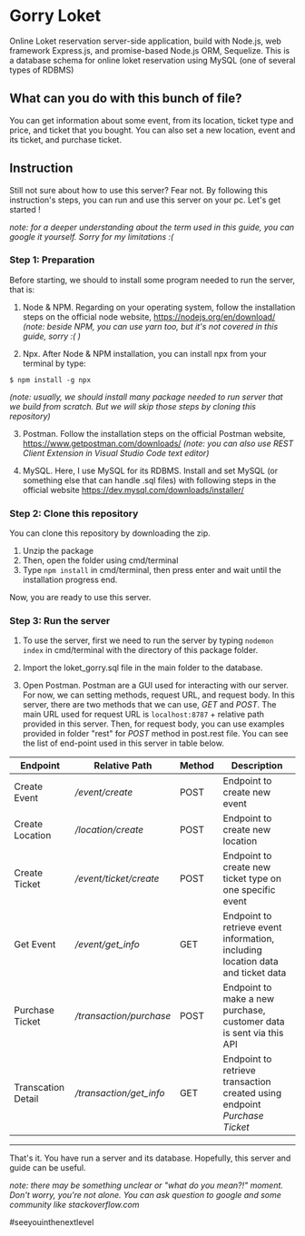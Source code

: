 # Gorry Loket

Online Loket reservation server-side application, build with Node.js, web framework Express.js, and promise-based Node.js ORM, Sequelize.
This is a database schema for online loket reservation using MySQL (one of several types of RDBMS)


What can you do with this bunch of file?
---
You can get information about some event, from its location, ticket type and price, and ticket that you bought. You can also set a new location, event and its ticket, and purchase ticket.


Instruction
---
Still not sure about how to use this server? Fear not. By following this instruction's steps, you can run and use this server on your pc. Let's get started !

_note: for a deeper understanding about the term used in this guide, you can google it yourself. Sorry for my limitations :(_

### Step 1: Preparation
Before starting, we should to install some program needed to run the server, that is:
1. Node & NPM. 
Regarding on your operating system, follow the installation steps on the official node website, https://nodejs.org/en/download/
_(note: beside NPM, you can use yarn too, but it's not covered in this guide, sorry :( )_

2. Npx. 
After Node & NPM installation, you can install npx from your terminal by type:
```
$ npm install -g npx
```
_(note: usually, we should install many package needed to run server that we build from scratch. But we will skip those steps by cloning this repository)_ 

3. Postman.
Follow the installation steps on the official Postman website, https://www.getpostman.com/downloads/
_(note: you can also use REST Client Extension in Visual Studio Code text editor)_

4. MySQL.
Here, I use MySQL for its RDBMS. Install and set MySQL (or something else that can handle .sql files) with following steps in the official website https://dev.mysql.com/downloads/installer/

### Step 2: Clone this repository
You can clone this repository by downloading the zip. 
1. Unzip the package
2. Then, open the folder using cmd/terminal
3. Type `npm install` in cmd/terminal, then press enter and wait until the installation progress end.

Now, you are ready to use this server.

### Step 3: Run the server
1. To use the server, first we need to run the server by typing `nodemon index` in cmd/terminal with the directory of this package folder.

2. Import the loket_gorry.sql file in the main folder to the database. 

3. Open Postman.
Postman are a GUI used for interacting with our server. For now, we can setting methods, request URL, and request body. 
In this server, there are two methods that we can use, _GET_ and _POST_. 
The main URL used for request URL is `localhost:8787` + relative path provided in this server. 
Then, for request body, you can use examples provided in folder "rest" for _POST_ method in post.rest file. You can see the list of end-point used in this server in table below. 

Endpoint | Relative Path | Method | Description
--- | --- | --- | ---
Create Event | */event/create* | POST | Endpoint to create new event 
Create Location | */location/create* | POST | Endpoint to create new location 
Create Ticket | */event/ticket/create* | POST | Endpoint to create new ticket type on one specific event 
Get Event | */event/get_info* | GET | Endpoint to retrieve event information, including location data and ticket data 
Purchase Ticket | */transaction/purchase* | POST | Endpoint to make a new purchase, customer data is sent via this API 
Transcation Detail | */transaction/get_info* | GET | Endpoint to retrieve transaction created using endpoint *Purchase Ticket* 

----

That's it. You have run a server and its database. Hopefully, this server and guide can be useful. 

_note: there may be something unclear or "what do you mean?!" moment. Don't worry, you're not alone. You can ask question to google and some community like stackoverflow.com_

#seeyouinthenextlevel
